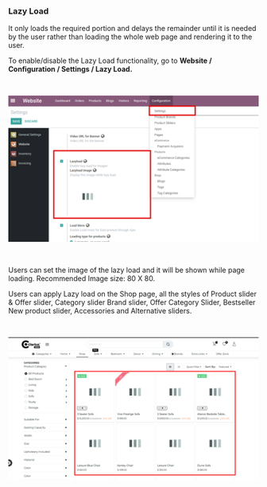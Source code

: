 
### Lazy Load



It only loads the required portion and delays the remainder until it is needed by the user rather than loading the whole web page and rendering it to the user. 


To enable/disable the Lazy Load functionality, go to **Website / Configuration / Settings / Lazy Load.**


 


![](./images/27-1.png)


 


Users can set the image of the lazy load and it will be shown while page loading. Recommended Image size: 80 X 80.


Users can apply Lazy load on the Shop page, all the styles of Product slider & Offer slider, Category slider Brand slider, Offer Category Slider, Bestseller New product slider, Accessories and Alternative sliders.


 


![](./images/27-2.png)



